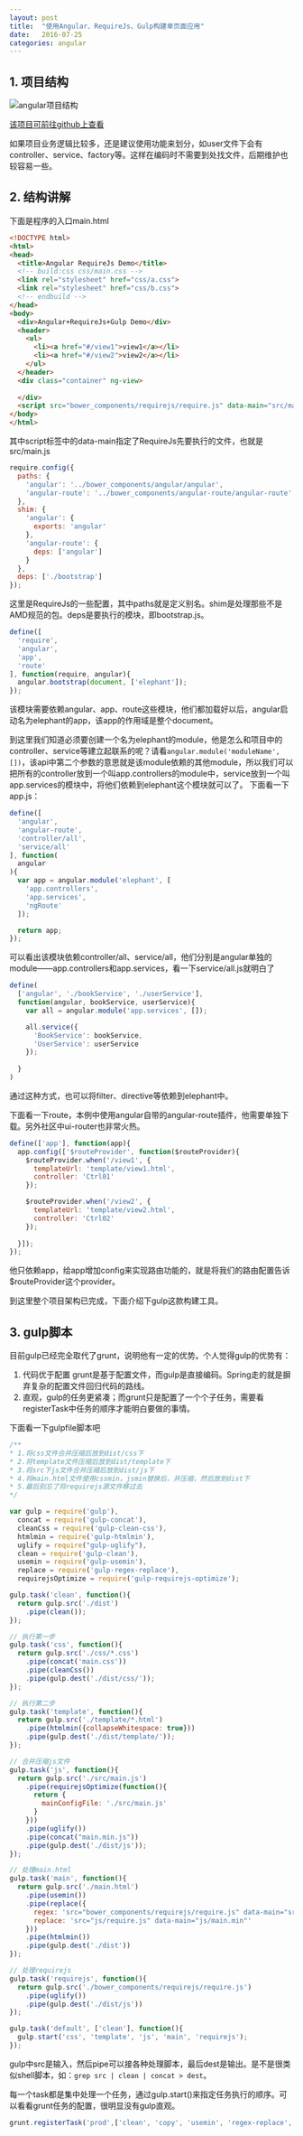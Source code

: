 ```yaml
---
layout: post
title:  "使用Angular、RequireJs、Gulp构建单页面应用"
date:   2016-07-25 
categories: angular
---
```


## 1. 项目结构 
![angular项目结构](/images/angular-requirejs-demo.png)

<!--more-->

<a href="https://github.com/elephantme/angular-requirejs-demo" target="_blank">该项目可前往github上查看</a>

如果项目业务逻辑比较多，还是建议使用功能来划分，如user文件下会有controller、service、factory等。这样在编码时不需要到处找文件，后期维护也较容易一些。

## 2. 结构讲解

下面是程序的入口main.html

```html
<!DOCTYPE html>
<html>
<head>
  <title>Angular RequireJs Demo</title>
  <!-- build:css css/main.css -->
  <link rel="stylesheet" href="css/a.css">
  <link rel="stylesheet" href="css/b.css">
  <!-- endbuild -->
</head>
<body>
  <div>Angular+RequireJs+Gulp Demo</div>
  <header>
    <ul>
      <li><a href="#/view1">view1</a></li>
      <li><a href="#/view2">view2</a></li>
    </ul>
  </header>
  <div class="container" ng-view>
    
  </div>
  <script src="bower_components/requirejs/require.js" data-main="src/main"></script>
</body>
</html>
```

其中script标签中的data-main指定了RequireJs先要执行的文件，也就是src/main.js

```javascript
require.config({
  paths: {
    'angular': '../bower_components/angular/angular',
    'angular-route': '../bower_components/angular-route/angular-route'
  },
  shim: {
    'angular': {
      exports: 'angular'
    },
    'angular-route': {
      deps: ['angular']
    }
  },
  deps: ['./bootstrap']
});
```

这里是RequireJs的一些配置，其中paths就是定义别名。shim是处理那些不是AMD规范的包。deps是要执行的模块，即bootstrap.js。

```javascript
define([
  'require', 
  'angular',
  'app',
  'route'
], function(require, angular){
  angular.bootstrap(document, ['elephant']);
});
```

该模块需要依赖angular、app、route这些模块，他们都加载好以后，angular启动名为elephant的app，该app的作用域是整个document。

到这里我们知道必须要创建一个名为elephant的module，他是怎么和项目中的controller、service等建立起联系的呢？请看`angular.module('moduleName',[])`，该api中第二个参数的意思就是该module依赖的其他module，所以我们可以把所有的controller放到一个叫app.controllers的module中，service放到一个叫app.services的模块中，将他们依赖到elephant这个模块就可以了。 下面看一下app.js：

```javascript
define([
  'angular',
  'angular-route',
  'controller/all',
  'service/all'
], function(
  angular
){
  var app = angular.module('elephant', [
    'app.controllers',
    'app.services',
    'ngRoute'
  ]);

  return app;
});
```
可以看出该模块依赖controller/all、service/all，他们分别是angular单独的module——app.controllers和app.services，看一下service/all.js就明白了

```javascript
define(
  ['angular', './bookService', './userService'], 
  function(angular, bookService, userService){
    var all = angular.module('app.services', []);

    all.service({
      'BookService': bookService,
      'UserService': userService
    });
    
  }
)
```

通过这种方式，也可以将filter、directive等依赖到elephant中。

下面看一下route，本例中使用angular自带的angular-route插件，他需要单独下载。另外社区中ui-router也非常火热。

```javascript
define(['app'], function(app){
  app.config(['$routeProvider', function($routeProvider){
    $routeProvider.when('/view1', {
      templateUrl: 'template/view1.html',
      controller: 'Ctrl01'
    });

    $routeProvider.when('/view2', {
      templateUrl: 'template/view2.html',
      controller: 'Ctrl02'
    });
    
  }]);
});
```

他只依赖app，给app增加config来实现路由功能的，就是将我们的路由配置告诉$routeProvider这个provider。

到这里整个项目架构已完成，下面介绍下gulp这款构建工具。

## 3. gulp脚本

目前gulp已经完全取代了grunt，说明他有一定的优势。个人觉得gulp的优势有：

1. 代码优于配置 grunt是基于配置文件，而gulp是直接编码。Spring走的就是摒弃复杂的配置文件回归代码的路线。
2. 直观，gulp的任务更紧凑；而grunt只是配置了一个个子任务，需要看registerTask中任务的顺序才能明白要做的事情。

下面看一下gulpfile脚本吧

```javascript
/**
* 1.将css文件合并压缩后放到dist/css下
* 2.将template文件压缩后放到dist/template下
* 3.将src下js文件合并压缩后放到dist/js下
* 4.将main.html文件使用cssmin，jsmin替换后，并压缩，然后放到dist下
* 5.最后别忘了将requirejs源文件移过去
*/

var gulp = require('gulp'),
  concat = require('gulp-concat'),
  cleanCss = require('gulp-clean-css'),
  htmlmin = require('gulp-htmlmin'),
  uglify = require("gulp-uglify"),
  clean = require('gulp-clean'),
  usemin = require('gulp-usemin'),
  replace = require('gulp-regex-replace'),
  requirejsOptimize = require('gulp-requirejs-optimize');

gulp.task('clean', function(){
  return gulp.src('./dist')
    .pipe(clean());
});

// 执行第一步
gulp.task('css', function(){
  return gulp.src('./css/*.css')
    .pipe(concat('main.css'))
    .pipe(cleanCss())
    .pipe(gulp.dest('./dist/css/'));
});

// 执行第二步
gulp.task('template', function(){
  return gulp.src('./template/*.html')
    .pipe(htmlmin({collapseWhitespace: true}))
    .pipe(gulp.dest('./dist/template/'));
});

// 合并压缩js文件
gulp.task('js', function(){
  return gulp.src('./src/main.js')
    .pipe(requirejsOptimize(function(){
      return {
        mainConfigFile: './src/main.js'
      }
    }))
    .pipe(uglify())
    .pipe(concat("main.min.js"))
    .pipe(gulp.dest('./dist/js'));
});

// 处理main.html
gulp.task('main', function(){
  return gulp.src('./main.html')
    .pipe(usemin())
    .pipe(replace({
      regex: 'src="bower_components/requirejs/require.js" data-main="src/main"',
      replace: 'src="js/require.js" data-main="js/main.min"'
    }))
    .pipe(htmlmin())
    .pipe(gulp.dest('./dist'))
});

// 处理requirejs
gulp.task('requirejs', function(){
  return gulp.src('./bower_components/requirejs/require.js')
    .pipe(uglify())
    .pipe(gulp.dest('./dist/js'))
});

gulp.task('default', ['clean'], function(){
  gulp.start('css', 'template', 'js', 'main', 'requirejs');
});

```

gulp中src是输入，然后pipe可以接各种处理脚本，最后dest是输出。是不是很类似shell脚本，如：`grep src | clean | concat > dest`。

每一个task都是集中处理一个任务，通过gulp.start()来指定任务执行的顺序。可以看看grunt任务的配置，很明显没有gulp直观。

```javascript
grunt.registerTask('prod',['clean', 'copy', 'usemin', 'regex-replace', 'htmlmin', 'requirejs']);
```




